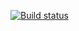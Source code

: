 [![Build status](https://ci.appveyor.com/api/projects/status/ltg8h9fur1vmyne2?svg=true)](https://ci.appveyor.com/project/Ebg79/apitesting)
